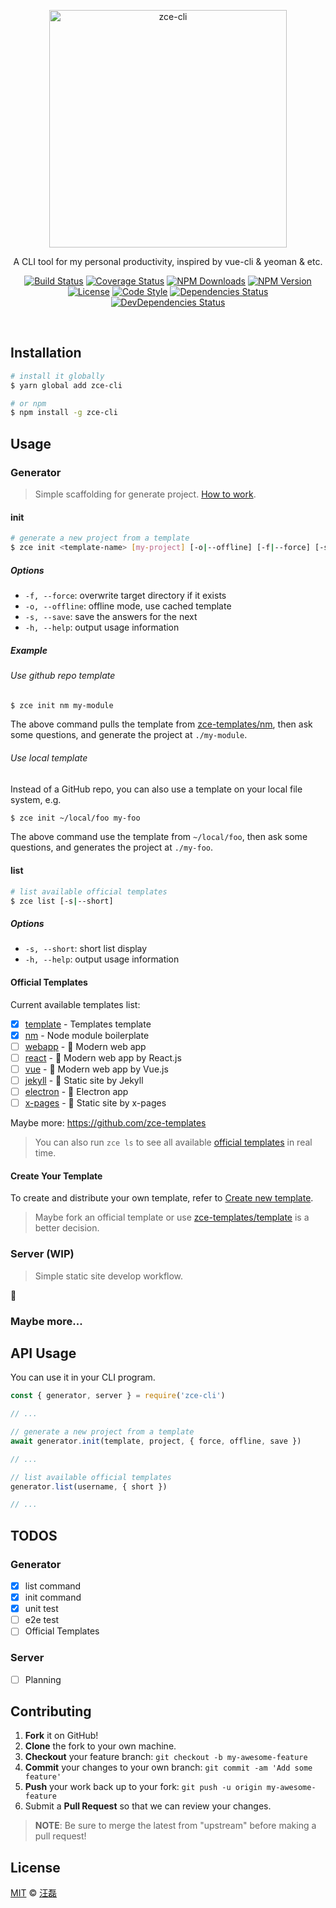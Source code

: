 <p align="center">
  <a href="https://cli.zce.me"><img src="https://cli.zce.me/assets/logo.png" alt="zce-cli" height="380"></a>
  <p align="center">A CLI tool for my personal productivity, inspired by vue-cli &amp; yeoman &amp; etc.</p>
</p>
<p align="center">
  <a href="https://travis-ci.org/zce/zce-cli"><img src="https://img.shields.io/travis/zce/zce-cli.svg" alt="Build Status"></a>
  <a href="https://codecov.io/gh/zce/zce-cli"><img src="https://img.shields.io/codecov/c/github/zce/zce-cli.svg" alt="Coverage Status"></a>
  <a href="https://npmjs.org/package/zce-cli"><img src="https://img.shields.io/npm/dm/zce-cli.svg" alt="NPM Downloads"></a>
  <a href="https://npmjs.org/package/zce-cli"><img src="https://img.shields.io/npm/v/zce-cli.svg" alt="NPM Version"></a>
  <br>
  <a href="https://github.com/zce/zce-cli/blob/master/LICENSE"><img src="https://img.shields.io/npm/l/zce-cli.svg" alt="License"></a>
  <a href="http://standardjs.com"><img src="https://img.shields.io/badge/code_style-standard-brightgreen.svg" alt="Code Style"></a>
  <a href="https://david-dm.org/zce/zce-cli"><img src="https://img.shields.io/david/zce/zce-cli.svg" alt="Dependencies Status"></a>
  <a href="https://david-dm.org/zce/zce-cli?type=dev"><img src="https://img.shields.io/david/dev/zce/zce-cli.svg" alt="DevDependencies Status"></a>
</p>
<br>

## Installation

```sh
# install it globally
$ yarn global add zce-cli

# or npm
$ npm install -g zce-cli
```

## Usage

### Generator

> Simple scaffolding for generate project. [How to work](doc/how-to-work.md).

#### init

```sh
# generate a new project from a template
$ zce init <template-name> [my-project] [-o|--offline] [-f|--force] [-s|--save]
```
##### Options

- `-f, --force`: overwrite target directory if it exists
- `-o, --offline`: offline mode, use cached template
- `-s, --save`: save the answers for the next
- `-h, --help`: output usage information

##### Example

###### Use github repo template

```sh
$ zce init nm my-module
```

The above command pulls the template from [zce-templates/nm](https://github.com/zce-templates/nm), then ask some questions, and generate the project at `./my-module`.

###### Use local template

Instead of a GitHub repo, you can also use a template on your local file system, e.g.

```sh
$ zce init ~/local/foo my-foo
```

The above command use the template from `~/local/foo`, then ask some questions, and generates the project at `./my-foo`.

#### list

```sh
# list available official templates
$ zce list [-s|--short]
```

##### Options

- `-s, --short`: short list display
- `-h, --help`: output usage information

#### Official Templates

Current available templates list:

- [x] [template](https://github.com/zce-templates/template) - Templates template
- [x] [nm](https://github.com/zce-templates/nm) - Node module boilerplate
- [ ] [webapp](https://github.com/zce-templates/webapp) - :construction: Modern web app
- [ ] [react](https://github.com/zce-templates/react) - :construction: Modern web app by React.js
- [ ] [vue](https://github.com/zce-templates/vue) - :construction: Modern web app by Vue.js
- [ ] [jekyll](https://github.com/zce-templates/jekyll) - :construction: Static site by Jekyll
- [ ] [electron](https://github.com/zce-templates/electron) - :construction: Electron app
- [ ] [x-pages](https://github.com/zce-templates/x-pages) - :construction: Static site by x-pages

Maybe more: https://github.com/zce-templates

> You can also run `zce ls` to see all available [official templates](doc/official-templates.md) in real time.

#### Create Your Template

To create and distribute your own template, refer to [Create new template](doc/create-template.md).

> Maybe fork an official template or use [zce-templates/template](https://github.com/zce-templates/template) is a better decision.

### Server (WIP)

> Simple static site develop workflow.

:construction:

### Maybe more...

## API Usage

You can use it in your CLI program.

```js
const { generator, server } = require('zce-cli')

// ...

// generate a new project from a template
await generator.init(template, project, { force, offline, save })

// ...

// list available official templates
generator.list(username, { short })

// ...
```

## TODOS

### Generator

- [x] list command
- [x] init command
- [x] unit test
- [ ] e2e test
- [ ] Official Templates

### Server

- [ ] Planning

## Contributing

1. **Fork** it on GitHub!
2. **Clone** the fork to your own machine.
3. **Checkout** your feature branch: `git checkout -b my-awesome-feature`
4. **Commit** your changes to your own branch: `git commit -am 'Add some feature'`
5. **Push** your work back up to your fork: `git push -u origin my-awesome-feature`
6. Submit a **Pull Request** so that we can review your changes.

> **NOTE**: Be sure to merge the latest from "upstream" before making a pull request!

## License

[MIT](LICENSE) &copy; [汪磊](https://zce.me/)



[travis-image]: https://img.shields.io/travis/zce/zce-cli.svg
[travis-url]: https://travis-ci.org/zce/zce-cli
[codecov-image]: https://img.shields.io/codecov/c/github/zce/zce-cli.svg
[codecov-url]: https://codecov.io/gh/zce/zce-cli
[downloads-image]: https://img.shields.io/npm/dm/zce-cli.svg
[downloads-url]: https://npmjs.org/package/zce-cli
[version-image]: https://img.shields.io/npm/v/zce-cli.svg
[version-url]: https://npmjs.org/package/zce-cli
[license-image]: https://img.shields.io/npm/l/zce-cli.svg
[license-url]: https://github.com/zce/zce-cli/blob/master/LICENSE
[dependency-image]: https://img.shields.io/david/zce/zce-cli.svg
[dependency-url]: https://david-dm.org/zce/zce-cli
[devdependency-image]: https://img.shields.io/david/dev/zce/zce-cli.svg
[devdependency-url]: https://david-dm.org/zce/zce-cli?type=dev
[style-image]: https://img.shields.io/badge/code_style-standard-brightgreen.svg
[style-url]: http://standardjs.com
